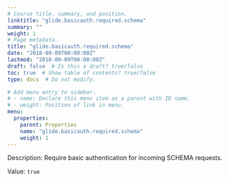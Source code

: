 ```yaml
---
# Course title, summary, and position.
linktitle: "glide.basicauth.required.schema"
summary: ""
weight: 1
# Page metadata.
title: "glide.basicauth.required.schema"
date: "2018-09-09T00:00:00Z"
lastmod: "2018-09-09T00:00:00Z"
draft: false  # Is this a draft? true/false
toc: true  # Show table of contents? true/false
type: docs  # Do not modify.

# Add menu entry to sidebar.
# - name: Declare this menu item as a parent with ID name.
# - weight: Position of link in menu.
menu:
  properties:
    parent: Properties
    name: "glide.basicauth.required.schema"
    weight: 1
---
```


Description: Require basic authentication for incoming SCHEMA requests.


Value: `true`